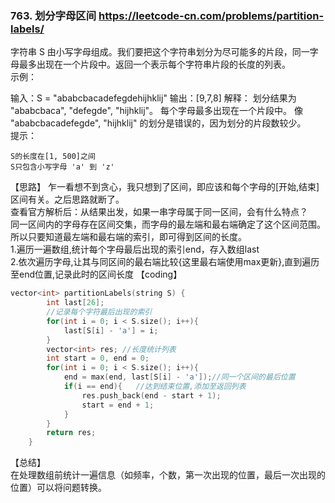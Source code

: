 ### 763. 划分字母区间  https://leetcode-cn.com/problems/partition-labels/

字符串 S 由小写字母组成。我们要把这个字符串划分为尽可能多的片段，同一字母最多出现在一个片段中。返回一个表示每个字符串片段的长度的列表。  
示例：

输入：S = "ababcbacadefegdehijhklij"
输出：[9,7,8]
解释：
划分结果为 "ababcbaca", "defegde", "hijhklij"。
每个字母最多出现在一个片段中。
像 "ababcbacadefegde", "hijhklij" 的划分是错误的，因为划分的片段数较少。  
提示：

    S的长度在[1, 500]之间
    S只包含小写字母 'a' 到 'z' 

【思路】
乍一看想不到贪心，我只想到了区间，即应该和每个字母的[开始,结束]区间有关。之后思路就断了。  
查看官方解析后：从结果出发，如果一串字母属于同一区间，会有什么特点？  
同一区间内的字母存在区间交集，而字母的最左端和最右端确定了这个区间范围。  
所以只要知道最左端和最右端的索引，即可得到区间的长度。  
1.遍历一遍数组,统计每个字母最后出现的索引end，存入数组last  
2.依次遍历字母,让其与同区间的最右端比较{这里最右端使用max更新},直到遍历至end位置,记录此时的区间长度
【coding】
```c++
vector<int> partitionLabels(string S) {
        int last[26];
        //记录每个字符最后出现的索引
        for(int i = 0; i < S.size(); i++){
            last[S[i] - 'a'] = i;
        }
        vector<int> res; //长度统计列表
        int start = 0, end = 0;
        for(int i = 0; i < S.size(); i++){
            end = max(end, last[S[i] - 'a']);//同一个区间的最后位置
            if(i == end){   //达到结束位置,添加至返回列表
                res.push_back(end - start + 1);
                start = end + 1;
            }
        }
        return res;
    }
```
【总结】  
在处理数组前统计一遍信息（如频率，个数，第一次出现的位置，最后一次出现的位置）可以将问题转换。
